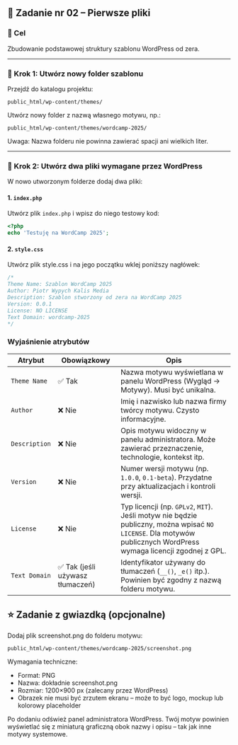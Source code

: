 ## 🧱 Zadanie nr 02 – Pierwsze pliki

### 🎯 Cel

Zbudowanie podstawowej struktury szablonu WordPress od zera.

---

### 📂 Krok 1: Utwórz nowy folder szablonu

Przejdź do katalogu projektu:

`public_html/wp-content/themes/`

Utwórz nowy folder z nazwą własnego motywu, np.:

`public_html/wp-content/themes/wordcamp-2025/`

Uwaga: Nazwa folderu nie powinna zawierać spacji ani wielkich liter.

---

### 📄 Krok 2: Utwórz dwa pliki wymagane przez WordPress

W nowo utworzonym folderze dodaj dwa pliki:

#### 1. `index.php`

Utwórz plik `index.php` i wpisz do niego testowy kod:

```php
<?php
echo 'Testuję na WordCamp 2025';
```

#### 2. `style.css`

Utwórz plik style.css i na jego początku wklej poniższy nagłówek:

```css
/*
Theme Name: Szablon WordCamp 2025 
Author: Piotr Wypych Kalis Media
Description: Szablon stworzony od zera na WordCamp 2025  
Version: 0.0.1
License: NO LICENSE
Text Domain: wordcamp-2025
*/
```

### Wyjaśnienie atrybutów

| Atrybut         | Obowiązkowy | Opis |
|------------------|--------------|------|
| `Theme Name`     | ✅ Tak        | Nazwa motywu wyświetlana w panelu WordPress (Wygląd → Motywy). Musi być unikalna. |
| `Author`         | ❌ Nie        | Imię i nazwisko lub nazwa firmy twórcy motywu. Czysto informacyjne. |
| `Description`    | ❌ Nie        | Opis motywu widoczny w panelu administratora. Może zawierać przeznaczenie, technologie, kontekst itp. |
| `Version`        | ❌ Nie        | Numer wersji motywu (np. `1.0.0`, `0.1-beta`). Przydatne przy aktualizacjach i kontroli wersji. |
| `License`        | ❌ Nie        | Typ licencji (np. `GPLv2`, `MIT`). Jeśli motyw nie będzie publiczny, można wpisać `NO LICENSE`. Dla motywów publicznych WordPress wymaga licencji zgodnej z GPL. |
| `Text Domain`    | ✅ Tak (jeśli używasz tłumaczeń) | Identyfikator używany do tłumaczeń (`__()`, `_e()` itp.). Powinien być zgodny z nazwą folderu motywu. |

## ⭐ Zadanie z gwiazdką (opcjonalne)

Dodaj plik screenshot.png do folderu motywu:

`public_html/wp-content/themes/wordcamp-2025/screenshot.png`

Wymagania techniczne:

- Format: PNG
- Nazwa: dokładnie screenshot.png
- Rozmiar: 1200×900 px (zalecany przez WordPress)
- Obrazek nie musi być zrzutem ekranu – może to być logo, mockup lub kolorowy placeholder

Po dodaniu odśwież panel administratora WordPress. Twój motyw powinien wyświetlać się z miniaturą graficzną obok nazwy i opisu – tak jak inne motywy systemowe.
